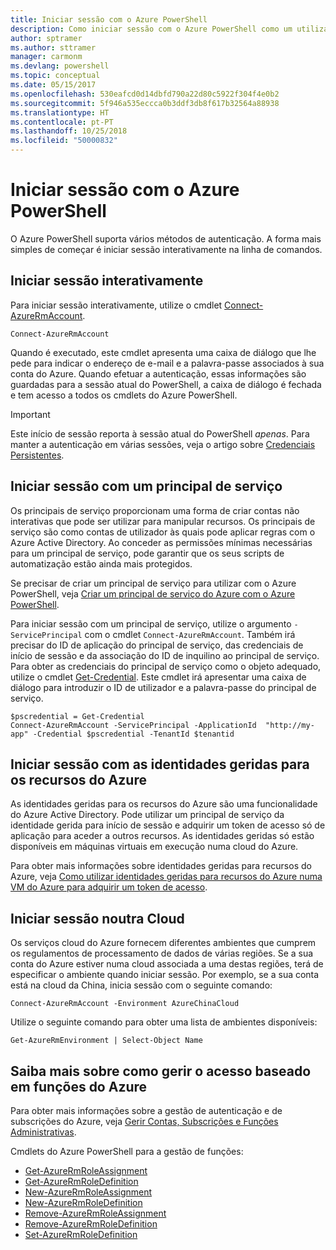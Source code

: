 ```yaml
---
title: Iniciar sessão com o Azure PowerShell
description: Como iniciar sessão com o Azure PowerShell como um utilizador, principal de serviço ou com identidades geridas para recursos do Azure.
author: sptramer
ms.author: sttramer
manager: carmonm
ms.devlang: powershell
ms.topic: conceptual
ms.date: 05/15/2017
ms.openlocfilehash: 530eafcd0d14dbfd790a22d80c5922f304f4e0b2
ms.sourcegitcommit: 5f946a535eccca0b3ddf3db8f617b32564a88938
ms.translationtype: HT
ms.contentlocale: pt-PT
ms.lasthandoff: 10/25/2018
ms.locfileid: "50000832"
---
```

# <a name="sign-in-with-azure-powershell"></a>Iniciar sessão com o Azure PowerShell

O Azure PowerShell suporta vários métodos de autenticação. A forma mais simples de começar é iniciar sessão interativamente na linha de comandos.

## <a name="sign-in-interactively"></a>Iniciar sessão interativamente

Para iniciar sessão interativamente, utilize o cmdlet [Connect-AzureRmAccount](/powershell/module/azurerm.profile/connect-azurermaccount).

```azurepowershell
Connect-AzureRmAccount
```

Quando é executado, este cmdlet apresenta uma caixa de diálogo que lhe pede para indicar o endereço de e-mail e a palavra-passe associados à sua conta do Azure. Quando efetuar a autenticação, essas informações são guardadas para a sessão atual do PowerShell, a caixa de diálogo é fechada e tem acesso a todos os cmdlets do Azure PowerShell.

> [!IMPORTANT]
> Este início de sessão reporta à sessão atual do PowerShell _apenas_. Para manter a autenticação em várias sessões, veja o artigo sobre [Credenciais Persistentes](context-persistence.md).

## <a name="sign-in-with-a-service-principal"></a>Iniciar sessão com um principal de serviço

Os principais de serviço proporcionam uma forma de criar contas não interativas que pode ser utilizar para manipular recursos. Os principais de serviço são como contas de utilizador às quais pode aplicar regras com o Azure Active Directory. Ao conceder as permissões mínimas necessárias para um principal de serviço, pode garantir que os seus scripts de automatização estão ainda mais protegidos.

Se precisar de criar um principal de serviço para utilizar com o Azure PowerShell, veja [Criar um principal de serviço do Azure com o Azure PowerShell](create-azure-service-principal-azureps.md).

Para iniciar sessão com um principal de serviço, utilize o argumento `-ServicePrincipal` com o cmdlet `Connect-AzureRmAccount`. Também irá precisar do ID de aplicação do principal de serviço, das credenciais de início de sessão e da associação do ID de inquilino ao principal de serviço. Para obter as credenciais do principal de serviço como o objeto adequado, utilize o cmdlet [Get-Credential](/powershell/module/microsoft.powershell.security/get-credential). Este cmdlet irá apresentar uma caixa de diálogo para introduzir o ID de utilizador e a palavra-passe do principal de serviço.

```azurepowershell-interactive
$pscredential = Get-Credential
Connect-AzureRmAccount -ServicePrincipal -ApplicationId  "http://my-app" -Credential $pscredential -TenantId $tenantid
```

## <a name="sign-in-using-managed-identities-for-azure-resources"></a>Iniciar sessão com as identidades geridas para os recursos do Azure

As identidades geridas para os recursos do Azure são uma funcionalidade do Azure Active Directory. Pode utilizar um principal de serviço da identidade gerida para início de sessão e adquirir um token de acesso só de aplicação para aceder a outros recursos. As identidades geridas só estão disponíveis em máquinas virtuais em execução numa cloud do Azure.

Para obter mais informações sobre identidades geridas para recursos do Azure, veja [Como utilizar identidades geridas para recursos do Azure numa VM do Azure para adquirir um token de acesso](/azure/active-directory/managed-identities-azure-resources/how-to-use-vm-token).

## <a name="sign-in-to-another-cloud"></a>Iniciar sessão noutra Cloud

Os serviços cloud do Azure fornecem diferentes ambientes que cumprem os regulamentos de processamento de dados de várias regiões. Se a sua conta do Azure estiver numa cloud associada a uma destas regiões, terá de especificar o ambiente quando iniciar sessão. Por exemplo, se a sua conta está na cloud da China, inicia sessão com o seguinte comando:

```azurepowershell-interactive
Connect-AzureRmAccount -Environment AzureChinaCloud
```

Utilize o seguinte comando para obter uma lista de ambientes disponíveis:

```azurepowershell-interactive
Get-AzureRmEnvironment | Select-Object Name
```

## <a name="learn-more-about-managing-azure-role-based-access"></a>Saiba mais sobre como gerir o acesso baseado em funções do Azure

Para obter mais informações sobre a gestão de autenticação e de subscrições do Azure, veja [Gerir Contas, Subscrições e Funções Administrativas](/azure/active-directory/role-based-access-control-configure).

Cmdlets do Azure PowerShell para a gestão de funções:

* [Get-AzureRmRoleAssignment](/powershell/module/AzureRM.Resources/Get-AzureRmRoleAssignment)
* [Get-AzureRmRoleDefinition](/powershell/module/AzureRM.Resources/Get-AzureRmRoleDefinition)
* [New-AzureRmRoleAssignment](/powershell/module/AzureRM.Resources/New-AzureRmRoleAssignment)
* [New-AzureRmRoleDefinition](/powershell/module/AzureRM.Resources/New-AzureRmRoleDefinition)
* [Remove-AzureRmRoleAssignment](/powershell/module/AzureRM.Resources/Remove-AzureRmRoleAssignment)
* [Remove-AzureRmRoleDefinition](/powershell/module/AzureRM.Resources/Remove-AzureRmRoleDefinition)
* [Set-AzureRmRoleDefinition](/powershell/moduel/AzureRM.Resources/Set-AzureRmRoleDefinition)

